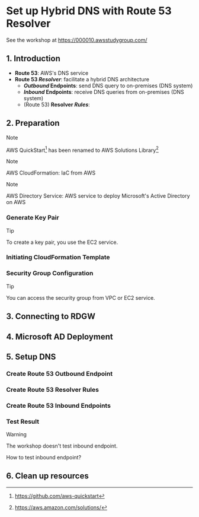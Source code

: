 # Set up Hybrid DNS with Route 53 Resolver

See the workshop at <https://000010.awsstudygroup.com/>

## 1. Introduction

- **Route 53**: AWS's DNS service
- **Route 53 _Resolver_**: facilitate a hybrid DNS architecture
  - **_Outbound_ Endpoints**: send DNS query to on-premises (DNS system)
  - **_Inbound_ Endpoints**: receive DNS queries from on-premises (DNS system)
  - (Route 53) **Resolver _Rules_**:

## 2. Preparation

> [!NOTE]
> AWS QuickStart[^1] has been renamed to AWS Solutions Library[^2]

> [!NOTE]
> AWS CloudFormation: IaC from AWS

> [!NOTE]
> AWS Directory Service: AWS service to deploy Microsoft's Active Directory on AWS

### Generate Key Pair

> [!TIP]
> To create a key pair, you use the EC2 service.

### Initiating CloudFormation Template

### Security Group Configuration

> [!TIP]
> You can access the security group from VPC or EC2 service.

## 3. Connecting to RDGW

## 4. Microsoft AD Deployment

## 5. Setup DNS

### Create Route 53 Outbound Endpoint

### Create Route 53 Resolver Rules

### Create Route 53 Inbound Endpoints

### Test Result

> [!WARNING]
> The workshop doesn't test inbound endpoint.
>
> How to test inbound endpoint?

## 6. Clean up resources

[^1]: <https://github.com/aws-quickstart>
[^2]: <https://aws.amazon.com/solutions/>

